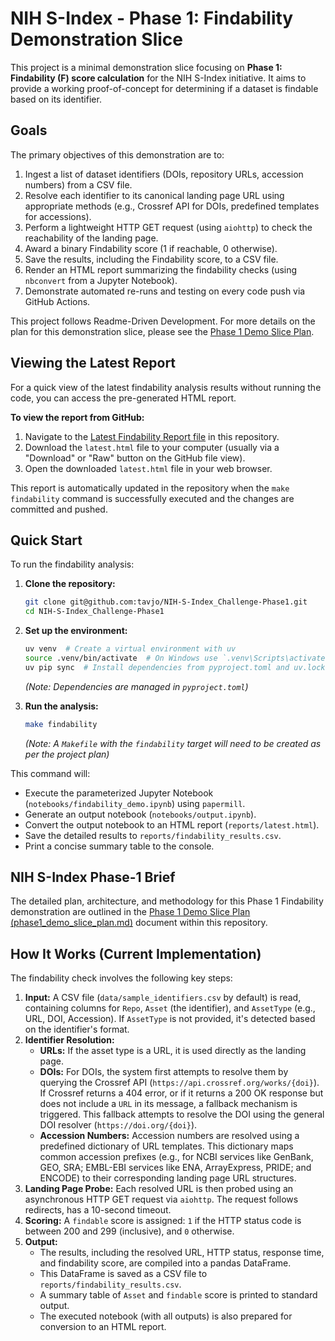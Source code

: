 # NIH S-Index - Phase 1: Findability Demonstration Slice

This project is a minimal demonstration slice focusing on **Phase 1: Findability (F) score calculation** for the NIH S-Index initiative. It aims to provide a working proof-of-concept for determining if a dataset is findable based on its identifier.

## Goals

The primary objectives of this demonstration are to:

1.  Ingest a list of dataset identifiers (DOIs, repository URLs, accession numbers) from a CSV file.
2.  Resolve each identifier to its canonical landing page URL using appropriate methods (e.g., Crossref API for DOIs, predefined templates for accessions).
3.  Perform a lightweight HTTP GET request (using `aiohttp`) to check the reachability of the landing page.
4.  Award a binary Findability score (1 if reachable, 0 otherwise).
5.  Save the results, including the Findability score, to a CSV file.
6.  Render an HTML report summarizing the findability checks (using `nbconvert` from a Jupyter Notebook).
7.  Demonstrate automated re-runs and testing on every code push via GitHub Actions.

This project follows Readme-Driven Development. For more details on the plan for this demonstration slice, please see the [Phase 1 Demo Slice Plan](phase1_demo_slice_plan.md).

## Viewing the Latest Report

For a quick view of the latest findability analysis results without running the code, you can access the pre-generated HTML report. 

**To view the report from GitHub:**

1.  Navigate to the [Latest Findability Report file](reports/latest.html) in this repository.
2.  Download the `latest.html` file to your computer (usually via a "Download" or "Raw" button on the GitHub file view).
3.  Open the downloaded `latest.html` file in your web browser.

This report is automatically updated in the repository when the `make findability` command is successfully executed and the changes are committed and pushed.

## Quick Start

To run the findability analysis:

1.  **Clone the repository:**
    ```bash
    git clone git@github.com:tavjo/NIH-S-Index_Challenge-Phase1.git
    cd NIH-S-Index_Challenge-Phase1
    ```

2.  **Set up the environment:**
    ```bash
    uv venv  # Create a virtual environment with uv
    source .venv/bin/activate  # On Windows use `.venv\Scripts\activate`
    uv pip sync  # Install dependencies from pyproject.toml and uv.lock
    ```
    *(Note: Dependencies are managed in `pyproject.toml`)*

3.  **Run the analysis:**
    ```bash
    make findability
    ```
    *(Note: A `Makefile` with the `findability` target will need to be created as per the project plan)*

This command will:
*   Execute the parameterized Jupyter Notebook (`notebooks/findability_demo.ipynb`) using `papermill`.
*   Generate an output notebook (`notebooks/output.ipynb`).
*   Convert the output notebook to an HTML report (`reports/latest.html`).
*   Save the detailed results to `reports/findability_results.csv`.
*   Print a concise summary table to the console.

## NIH S-Index Phase-1 Brief

The detailed plan, architecture, and methodology for this Phase 1 Findability demonstration are outlined in the [Phase 1 Demo Slice Plan (phase1_demo_slice_plan.md)](phase1_demo_slice_plan.md) document within this repository. 

## How It Works (Current Implementation)

The findability check involves the following key steps:

1.  **Input:** A CSV file (`data/sample_identifiers.csv` by default) is read, containing columns for `Repo`, `Asset` (the identifier), and `AssetType` (e.g., URL, DOI, Accession). If `AssetType` is not provided, it's detected based on the identifier's format.
2.  **Identifier Resolution:**
    *   **URLs:** If the asset type is a URL, it is used directly as the landing page.
    *   **DOIs:** For DOIs, the system first attempts to resolve them by querying the Crossref API (`https://api.crossref.org/works/{doi}`). If Crossref returns a 404 error, or if it returns a 200 OK response but does not include a `URL` in its message, a fallback mechanism is triggered. This fallback attempts to resolve the DOI using the general DOI resolver (`https://doi.org/{doi}`).
    *   **Accession Numbers:** Accession numbers are resolved using a predefined dictionary of URL templates. This dictionary maps common accession prefixes (e.g., for NCBI services like GenBank, GEO, SRA; EMBL-EBI services like ENA, ArrayExpress, PRIDE; and ENCODE) to their corresponding landing page URL structures.
3.  **Landing Page Probe:** Each resolved URL is then probed using an asynchronous HTTP GET request via `aiohttp`. The request follows redirects, has a 10-second timeout.
4.  **Scoring:** A `findable` score is assigned: `1` if the HTTP status code is between 200 and 299 (inclusive), and `0` otherwise.
5.  **Output:**
    *   The results, including the resolved URL, HTTP status, response time, and findability score, are compiled into a pandas DataFrame.
    *   This DataFrame is saved as a CSV file to `reports/findability_results.csv`.
    *   A summary table of `Asset` and `findable` score is printed to standard output.
    *   The executed notebook (with all outputs) is also prepared for conversion to an HTML report. 